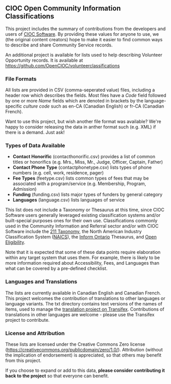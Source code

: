 ## CIOC Open Community Information Classifications ##

This project includes the summary of contributions from the developers and users of [CIOC Software](www.cioc.ca). By providing these values for anyone to use, we (the original content creators) hope to make it easier to find common ways to describe and share Community Service records.

An additional project is available for lists used to help describing Volunteer Opportunity records. It is available at https://github.com/OpenCIOC/volunteerclassifications

### File Formats ###

All lists are provided in CSV (comma-seperated value) files, including a header row which describes the fields. Most files have a *Code* field followed by one or more *Name* fields which are denoted in brackets by the language-specific *culture code* such as en-CA (Canadian English) or fr-CA (Canadian French).

Want to use this project, but wish another file format was available? We're happy to consider releasing the data in anther format such (e.g. XML) if there is a demand. Just ask!

### Types of Data Available ###

 - **Contact Honorific** (contacthonorific.csv) provides a list of common titles or honorifics (e.g. Mrs., Miss, Mr., Judge, Officer, Captain, Father)
 - **Contact Phone Type** (contactphonetype.csv) lists types of phone numbers (e.g. cell, work, residence, pager)
 - **Fee Types** (feetype.csv) lists common types of fees that may be associated with a program/service (e.g. Membership, Program, Admission)
 - **Funding** (funding.csv) lists major types of funders by general category
 - **Languages** (language.csv) lists languages of service

This list does not include a Taxonomy or Thesaurus at this time, since CIOC Software users generally leveraged existing classification systems and/or built-special purposes ones for their own use. Classifications commonly used in the Community Information and Referral sector and/or with CIOC Software include the [211 Taxonomy](https://211taxonomy.org/), the North American Industry Classification System ([NAICS](http://www.statcan.gc.ca/eng/subjects/standard/naics/2012/index)), the [Inform Ontario](http://www.informontario.on.ca) Thesaurus, and [Open Eligibility](https://github.com/auntbertha/openeligibility).

Note that it is expected that some of these data points require elaboration within any target system that uses them. For example, there is likely to be more information required about Accessibility, Fees, and Languages than what can be covered by a pre-defined checklist.

### Languages and Translations ###

The lists are currently available in Canadian English and Canadian French. This project welcomes the contribution of translations to other languages or language variants. The txt directory contains text versions of the names of items, used to manage the [translation project on Transifex](https://www.transifex.com/open-cioc/cioc-community-info-classifications). Contributions of translations in other languages are welcome - please use the Transifex project to contribute.

### License and Attribution ###

These lists are licensed under the Creative Commons Zero license (https://creativecommons.org/publicdomain/zero/1.0/). Attribution (without the implication of endorsement) is appreciated, so that others may benefit from this project.

If you choose to expand or add to this data, **please consider contributing it back to the project** so that everyone can benefit.